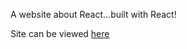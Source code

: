 A website about React...built with React!

Site can be viewed [here](https://alex-hewitt-react-info-site.netlify.app/)
